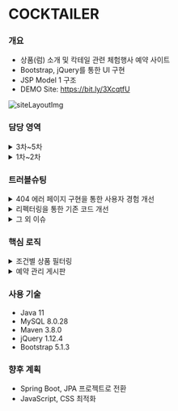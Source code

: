 # COCKTAILER
### 개요
* 상품(럼) 소개 및 칵테일 관련 체험행사 예약 사이트
* Bootstrap, jQuery를 통한 UI 구현
* JSP Model 1 구조
* DEMO Site: https://bit.ly/3XcqtfU

![siteLayoutImg](https://user-images.githubusercontent.com/85478918/151158178-5acbafdd-9165-4595-b6fd-41322eb7631a.png)

### 담당 영역

<details>
<summary>3차~5차</summary>
<div markdown="1">

* 팀원 진로변경(백엔드→프론트엔드)에 따른 1인 프로젝트로 전환
* 기존 코드 최적화 및 AWS 배포
* 5차(2022/11/25 ~ 2022/11/30) : 기존 코드 최적화, AWS를 통한 배포 (현재)
* 4차(2022/01/20 ~ 2022/02/20) : 기존 코드 최적화, heroku를 통한 배포 [🔍](https://github.com/a11chan/cocktailer_0.3)
* 3차(2022/01/10 ~ 2022/01/23) : HTML 기반 프로젝트를 JSP로 변환 및 게시판 구현 [🔍](https://github.com/a11chan/cocktailer_0.2)

</div>
</details>

<details>
<summary>1차~2차</summary>
<div markdown="1">

* 디자인 통일성 준수를 위한 UI 색상 가이드 제안 및 적용
* 본인 포함 총 4인 진행
* 2차(2021/09/19 ~ 2021/09/29) : 다른 서브페이지(sub2.html, sub3.html) 통합 [🔍](https://github.com/a11chan/cocktailer_0.1)
* 1차(2021/09/16 ~ 2021/09/30) : 정적 페이지(sub1.html) 1차 완성 및 구현 [🔍](https://github.com/a11chan/cocktailer_0)
  
</div>
</details>

### 트러블슈팅

<details>
<summary>404 에러 페이지 구현을 통한 사용자 경험 개선</summary>
<div markdown="1">

* 이슈: 존재하지 않는 페이지 요청 시 에러 메시지만 출력하여 사용자가 어떻게 해야 할지 알 수 없음
* 원인: 상황에 맞는 예외 처리 로직 부재
* 해결 과정
  * 남궁성 님의 스프링의 정석 강의를 참고하여 web.xml에서 HttpStatus 별로 에러 페이지 설정 가능 확인
  * 에러 상황에 대한 설명과 정상 페이지로 가는 안내를 사이트 분위기에 맞게 제공할 수 있도록 구현
* 결과: 에러 상황 후 다음 행동에 대한 안내를 통해 피드백을 받거나 사이트 체류 유도
* 관련 코드: https://bit.ly/3XouYEb

</div>
</details>

<details>
<summary>리펙터링을 통한 기존 코드 개선</summary>
<div markdown="1">

* 계기: 클린 코드 독서 스터디 중에 2장 의미 있는 이름, 3장 함수 부분을 읽으며 프로젝트 코드 반성
* 원인: 다른 사람이 봐도 이해하기 쉽게 충분한 정보를 제공하지 못한 코드 작성
* 적용 과정
  * 주석 대신 어떤 일을 하는지 함수 이름으로 표현하도록 수정
  * 1개의 함수는 1가지 기능만 하도록 정의, 중복된 로직을 함수로 추출하여 호출
* 결과: 코드 가독성 향상 및 12라인 축소
* 관련 코드: https://bit.ly/46l16g1

</div>
</details>

<details>
<summary>그 외 이슈</summary>
<div markdown="1">

Notion 저장소: https://bit.ly/46j0MhQ

</div>
</details>

### 핵심 로직

<details>
<summary>조건별 상품 필터링</summary>
<div markdown="1">
  <img src="https://user-images.githubusercontent.com/85478918/154827446-14fdfecf-bd54-488c-8d38-eda1e770a6f6.gif" style="width:400px"/>

* 뷰 페이지 코드(sub1.jsp): https://bit.ly/46mUvC3
* 필터링 로직 코드(sub1.js): https://bit.ly/3pbZ2GJ

</div>
</details>

<details>
<summary>예약 관리 게시판</summary>
<div markdown="1">

<img src="https://user-images.githubusercontent.com/85478918/154832049-183a8cd5-b0cc-4f21-a2a9-60910f9e991a.gif" style="width:400px"/>

* 관리자 비밀번호(P@ssw0rd) 입력 시 조회/수정 가능  
* 뷰 페이지 코드(list.jsp): https://bit.ly/3pk5fQQ
* DB 접근 로직 코드(BoardMgr.java): https://bit.ly/3CGm9wa

</div>
</details>

### 사용 기술
* Java 11
* MySQL 8.0.28
* Maven 3.8.0
* jQuery 1.12.4
* Bootstrap 5.1.3

### 향후 계획
* Spring Boot, JPA 프로젝트로 전환  
* JavaScript, CSS 최적화
